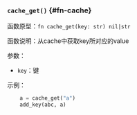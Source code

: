 ### `cache_get()` {#fn-cache}

函数原型：`fn cache_get(key: str) nil|str`

函数说明：从cache中获取key所对应的value

参数：

- `key`：键

示例：

```python
    a = cache_get("a")
	add_key(abc, a)
```